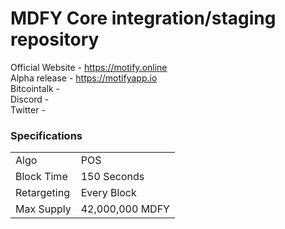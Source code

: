 MDFY Core integration/staging repository
=======================================
Official Website - https://motify.online <br>
Alpha release - https://motifyapp.io <br>
Bitcointalk - <br>
Discord - <br>
Twitter - <br>


### Specifications
<table>
<tr><td>Algo</td><td>POS</td></tr>
<tr><td>Block Time</td><td>150 Seconds</td></tr>
<tr><td>Retargeting</td><td>Every Block</td></tr>
<tr><td>Max Supply</td><td>42,000,000 MDFY</td></tr>


